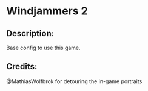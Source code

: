 # Windjammers 2

## Description: 

Base config to use this game.

## Credits: 

@MathiasWolfbrok for detouring the in-game portraits


